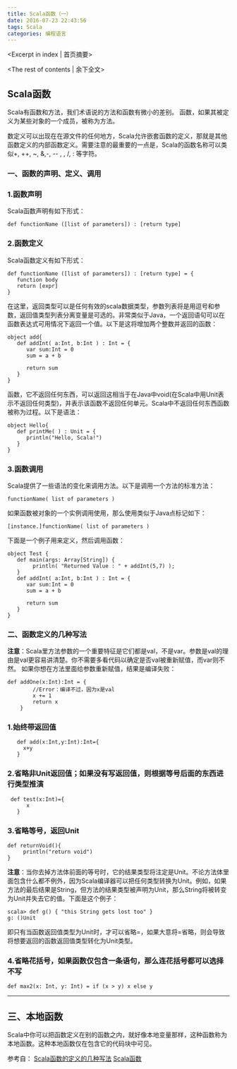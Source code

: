 ```yaml
---
title: Scala函数（一）
date: 2016-07-23 22:43:56
tags: Scala
categories: 编程语言
---
```

<Excerpt in index | 首页摘要> 
<!-- more -->
<The rest of contents | 余下全文>

## Scala函数
Scala有函数和方法，我们术语说的方法和函数有微小的差别。
函数，如果其被定义为某些对象的一个成员，被称为方法。

数定义可以出现在在源文件的任何地方，Scala允许嵌套函数的定义，那就是其他函数定义的内部函数定义。需要注意的最重要的一点是，Scala的函数名称可以类似+, ++, ~, &,-, -- , , /, : 等字符。

### 一、函数的声明、定义、调用
### 1.函数声明
Scala函数声明有如下形式：
```
def functionName ([list of parameters]) : [return type]
```
### 2.函数定义
Scala函数定义有如下形式：
```
def functionName ([list of parameters]) : [return type] = {
   function body
   return [expr]
}
```
在这里，返回类型可以是任何有效的scala数据类型，参数列表将是用逗号和参数，返回值类型列表分离变量是可选的。非常类似于Java，一个返回语句可以在函数表达式可用情况下返回一个值。以下是这将增加两个整数并返回的函数：
```
object add{
   def addInt( a:Int, b:Int ) : Int = {
      var sum:Int = 0
      sum = a + b

      return sum
   }
}
```
函数，它不返回任何东西，可以返回这相当于在Java中void(在Scala中用Unit表示不返回任何类型)，并表示该函数不返回任何单元。Scala中不返回任何东西函数被称为过程。以下是语法：
```
object Hello{
   def printMe( ) : Unit = {
      println("Hello, Scala!")
   }
}
```
### 3.函数调用
Scala提供了一些语法的变化来调用方法。以下是调用一个方法的标准方法：
```
functionName( list of parameters )
```
如果函数被对象的一个实例调用使用，那么使用类似于Java点标记如下：
```
[instance.]functionName( list of parameters )
```
下面是一个例子用来定义，然后调用函数：
```
object Test {
   def main(args: Array[String]) {
        println( "Returned Value : " + addInt(5,7) );
   }
   def addInt( a:Int, b:Int ) : Int = {
      var sum:Int = 0
      sum = a + b

      return sum
   }
}
```

### 二、函数定义的几种写法

**注意**：Scala里方法参数的一个重要特征是它们都是val，不是var。参数是val的理由是val更容易讲清楚。你不需要多看代码以确定是否val被重新赋值，而var则不然。 如果你想在方法里面给参数重新赋值，结果是编译失败：
```
def addOne(x:Int):Int = {
		//Error：编译不过，因为x是val
        x += 1
        return x
    }
```
### 1.始终带返回值
```
   def add(x:Int,y:Int):Int={
     x+y
   }

```
### 2.省略非Unit返回值；如果没有写返回值，则根据等号后面的东西进行类型推演
```
 def test(x:Int)={
      x
   }
```
### 3.省略等号，返回Unit
```
def returnVoid(){
     println("return void")
}
```
**注意**：当你去掉方法体前面的等号时，它的结果类型将注定是Unit。不论方法体里面包含什么都不例外，因为Scala编译器可以把任何类型转换为Unit。例如，如果方法的最后结果是String，但方法的结果类型被声明为Unit，那么String将被转变为Unit并失去它的值。下面是这个例子：
```
scala> def g() { "this String gets lost too" }
g: ()Unit
```
即只有当函数返回值类型为Unit时，才可以省略=，如果大意将=省略，则会导致将想要返回的函数返回值类型转化为Unit类型。
### 4.省略花括号，如果函数仅包含一条语句，那么连花括号都可以选择不写
```
def max2(x: Int, y: Int) = if (x > y) x else y 
```

_ _ _

## 三、本地函数
Scala中你可以把函数定义在别的函数之内，就好像本地变量那样，这种函数称为本地函数。这种本地函数仅在包含它的代码块中可见。


参考自：
[Scala函数的定义的几种写法](http://my.oschina.net/scipio/blog/277456?fromerr=8z7aB5YR)
[Scala函数](http://www.yiibai.com/scala/scala_functions.html)
